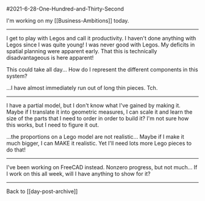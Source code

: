 #2021-6-28-One-Hundred-and-Thirty-Second

I'm working on my [[Business-Ambitions]] today.

---
I get to play with Legos and call it productivity.  I haven't done anything with Legos since I was quite young!  I was never good with Legos.  My deficits in spatial planning were apparent early.  That this is technically disadvantageous is here apparent!

This could take all day...  How do I represent the different components in this system?

...I have almost immediately run out of long thin pieces.  Tch.

---
I have a partial model, but I don't know what I've gained by making it.  Maybe if I translate it into geometric measures, I can scale it and learn the size of the parts that I need to order in order to build it?  I'm not sure how this works, but I need to figure it out.

...the proportions on a Lego model are not realistic...  Maybe if I make it much bigger, I can MAKE it realistic.  Yet I'll need lots more Lego pieces to do that!

---
I've been working on FreeCAD instead.  Nonzero progress, but not much...  If I work on this all week, will I have anything to show for it?

---
Back to [[day-post-archive]]